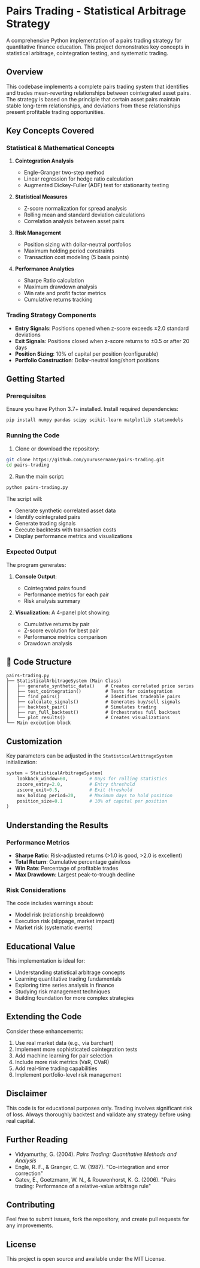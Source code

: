 # Pairs Trading - Statistical Arbitrage Strategy

A comprehensive Python implementation of a pairs trading strategy for quantitative finance education. This project demonstrates key concepts in statistical arbitrage, cointegration testing, and systematic trading.

## Overview

This codebase implements a complete pairs trading system that identifies and trades mean-reverting relationships between cointegrated asset pairs. The strategy is based on the principle that certain asset pairs maintain stable long-term relationships, and deviations from these relationships present profitable trading opportunities.

## Key Concepts Covered

### Statistical & Mathematical Concepts

1. **Cointegration Analysis**
   - Engle-Granger two-step method
   - Linear regression for hedge ratio calculation
   - Augmented Dickey-Fuller (ADF) test for stationarity testing

2. **Statistical Measures**
   - Z-score normalization for spread analysis
   - Rolling mean and standard deviation calculations
   - Correlation analysis between asset pairs

3. **Risk Management**
   - Position sizing with dollar-neutral portfolios
   - Maximum holding period constraints
   - Transaction cost modeling (5 basis points)

4. **Performance Analytics**
   - Sharpe Ratio calculation
   - Maximum drawdown analysis
   - Win rate and profit factor metrics
   - Cumulative returns tracking

### Trading Strategy Components

- **Entry Signals**: Positions opened when z-score exceeds ±2.0 standard deviations
- **Exit Signals**: Positions closed when z-score returns to ±0.5 or after 20 days
- **Position Sizing**: 10% of capital per position (configurable)
- **Portfolio Construction**: Dollar-neutral long/short positions

## Getting Started

### Prerequisites

Ensure you have Python 3.7+ installed. Install required dependencies:

```bash
pip install numpy pandas scipy scikit-learn matplotlib statsmodels
```

### Running the Code

1. Clone or download the repository:
```bash
git clone https://github.com/yourusername/pairs-trading.git
cd pairs-trading
```

2. Run the main script:
```bash
python pairs-trading.py
```

The script will:
- Generate synthetic correlated asset data
- Identify cointegrated pairs
- Generate trading signals
- Execute backtests with transaction costs
- Display performance metrics and visualizations

### Expected Output

The program generates:
1. **Console Output**: 
   - Cointegrated pairs found
   - Performance metrics for each pair
   - Risk analysis summary

2. **Visualization**: A 4-panel plot showing:
   - Cumulative returns by pair
   - Z-score evolution for best pair
   - Performance metrics comparison
   - Drawdown analysis

## 📁 Code Structure

```
pairs-trading.py
├── StatisticalArbitrageSystem (Main Class)
│   ├── generate_synthetic_data()    # Creates correlated price series
│   ├── test_cointegration()         # Tests for cointegration
│   ├── find_pairs()                 # Identifies tradeable pairs
│   ├── calculate_signals()          # Generates buy/sell signals
│   ├── backtest_pair()              # Simulates trading
│   ├── run_full_backtest()          # Orchestrates full backtest
│   └── plot_results()               # Creates visualizations
└── Main execution block
```

## Customization

Key parameters can be adjusted in the `StatisticalArbitrageSystem` initialization:

```python
system = StatisticalArbitrageSystem(
    lookback_window=60,        # Days for rolling statistics
    zscore_entry=2.0,          # Entry threshold
    zscore_exit=0.5,           # Exit threshold
    max_holding_period=20,     # Maximum days to hold position
    position_size=0.1          # 10% of capital per position
)
```

## Understanding the Results

### Performance Metrics
- **Sharpe Ratio**: Risk-adjusted returns (>1.0 is good, >2.0 is excellent)
- **Total Return**: Cumulative percentage gain/loss
- **Win Rate**: Percentage of profitable trades
- **Max Drawdown**: Largest peak-to-trough decline

### Risk Considerations
The code includes warnings about:
- Model risk (relationship breakdown)
- Execution risk (slippage, market impact)
- Market risk (systematic events)

## Educational Value

This implementation is ideal for:
- Understanding statistical arbitrage concepts
- Learning quantitative trading fundamentals
- Exploring time series analysis in finance
- Studying risk management techniques
- Building foundation for more complex strategies

## Extending the Code

Consider these enhancements:
1. Use real market data (e.g., via barchart)
2. Implement more sophisticated cointegration tests
3. Add machine learning for pair selection
4. Include more risk metrics (VaR, CVaR)
5. Add real-time trading capabilities
6. Implement portfolio-level risk management

## Disclaimer

This code is for educational purposes only. Trading involves significant risk of loss. Always thoroughly backtest and validate any strategy before using real capital.

## Further Reading

- Vidyamurthy, G. (2004). *Pairs Trading: Quantitative Methods and Analysis*
- Engle, R. F., & Granger, C. W. (1987). "Co-integration and error correction"
- Gatev, E., Goetzmann, W. N., & Rouwenhorst, K. G. (2006). "Pairs trading: Performance of a relative-value arbitrage rule"

## Contributing

Feel free to submit issues, fork the repository, and create pull requests for any improvements.

## License

This project is open source and available under the MIT License.